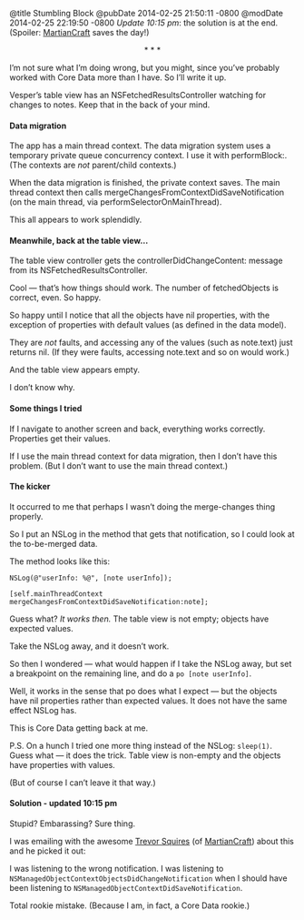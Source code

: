@title Stumbling Block
@pubDate 2014-02-25 21:50:11 -0800
@modDate 2014-02-25 22:19:50 -0800
<i>Update 10:15 pm</i>: the solution is at the end. (Spoiler: <a href="http://martiancraft.com/">MartianCraft</a> saves the day!)

<p style="text-align:center">* * *</p>

I’m not sure what I’m doing wrong, but you might, since you’ve probably worked with Core Data more than I have. So I’ll write it up.

Vesper’s table view has an NSFetchedResultsController watching for changes to notes. Keep that in the back of your mind.

#### Data migration

The app has a main thread context. The data migration system uses a temporary private queue concurrency context. I use it with performBlock:. (The contexts are *not* parent/child contexts.)

When the data migration is finished, the private context saves. The main thread context then calls mergeChangesFromContext&#8203;DidSave&#8203;Notification (on the main thread, via performSelector&#8203;OnMainThread).

This all appears to work splendidly.

#### Meanwhile, back at the table view…

The table view controller gets the controllerDidChangeContent: message from its NSFetchedResultsController.

Cool — that’s how things should work. The number of fetchedObjects is correct, even. So happy.

So happy until I notice that all the objects have nil properties, with the exception of properties with default values (as defined in the data model).

They are *not* faults, and accessing any of the values (such as note.text) just returns nil. (If they were faults, accessing note.text and so on would work.)

And the table view appears empty.

I don’t know why.

#### Some things I tried

If I navigate to another screen and back, everything works correctly. Properties get their values.

If I use the main thread context for data migration, then I don’t have this problem. (But I don’t want to use the main thread context.)

#### The kicker

It occurred to me that perhaps I wasn’t doing the merge-changes thing properly.

So I put an NSLog in the method that gets that notification, so I could look at the to-be-merged data.

The method looks like this:

<code>NSLog(@"userInfo: %@", [note userInfo]);<br />
[self.mainThreadContext mergeChanges&#8203;FromContext&#8203;DidSave&#8203;Notification:note];</code>

Guess what? *It works then.* The table view is not empty; objects have expected values.

Take the NSLog away, and it doesn’t work.

So then I wondered — what would happen if I take the NSLog away, but set a breakpoint on the remaining line, and do a `po [note userInfo]`.

Well, it works in the sense that po does what I expect — but the objects have nil properties rather than expected values. It does not have the same effect NSLog has.

This is Core Data getting back at me.

P.S. On a hunch I tried one more thing instead of the NSLog: `sleep(1)`. Guess what — it does the trick. Table view is non-empty and the objects have properties with values.

(But of course I can’t leave it that way.)

#### Solution - updated 10:15 pm

Stupid? Embarassing? Sure thing.

I was emailing with the awesome <a href="https://twitter.com/protocool">Trevor Squires</a> (of <a href="http://martiancraft.com/">MartianCraft</a>) about this and he picked it out:

I was listening to the wrong notification. I was listening to <code>NSManagedObjectContext&#8203;ObjectsDidChange&#8203;Notification</code> when I should have been listening to <code>NSManagedObjectContext&#8203;DidSave&#8203;Notification</code>.

Total rookie mistake. (Because I am, in fact, a Core Data rookie.)
